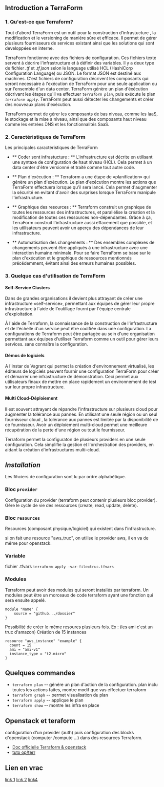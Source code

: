 ## Introduction a TerraForm 

### 1. Qu'est-ce que Terraform?

Tout d'abord TerraForm est un outil pour la construction d'infrastucture , la modification et le versioning de maniére sûre et efficace. Il permet de gérer plusieurs fournisseurs de services existant ainsi que les solutions qui sont developpées en interne.

TerraForm fonctionne avec des fichiers de configuration. Ces fichiers texte servent à décrire l'infrastructure et à définir des variables. Il y a deux type de fichier *.tf* et *.tf.json* selon le language utilisé HCL (HashiCorp Configuration Language) ou JSON. Le format JSON est destiné aux machines. C'est fichiers de configuration décrivent les composants qui seront necessaire à l'exécution de TerraForm pour une seule application ou sur l'ensemble d'un data center. TerraForm génère un plan d'éxécution décrivant les étapes qu'il va effectuer *`terraform plan`*, puis exécute le plan *`terraform apply`*. TerraForm peut aussi détecter les changements et créer des nouveaux plans d'exécution.

TerraForm permet de gérer les composants de bas niveau, comme les IaaS, le stockage et la mise a niveau, ainsi que des composants haut niveau comme les entrées DNS et les fonctionnalités SaaS.

### 2. Caractéristiques de TerraForm 

Les principales caractéristiques de TerraForm 

- ** Coder sont infrastucture : ** L'infrastructure est décrite en utilisant une syntaxe de configuration de haut niveau (HCL). Cela permet à un data center d'être versionné et traité comme tout autre code.

- ** Plan d'exécution : ** Terraform a une étape de «planification» qui génère un plan d'exécution. Le plan d'exécution montre les actions que TerraForm effectuera lorsque qu'il sera lancé. Cela permet d'augmenter la sécurité en evitant d'avoir des surprises lorsque TerraForm manipule l'infrastructure. 

- ** Graphique des resources : ** Terraform construit un graphique de toutes les ressources des infrastructures, et parallélise la création et la modification de toutes ces ressources non-dépendantes. Grâce à ça, TerraForm construit l'infrastructure aussi effacement que possible, et les utilisateurs peuvent avoir un aperçu des dépendances de leur infrastructure.

- ** Automatisation des changements : ** Des ensembles complexes de changements peuvent être appliqués à une infrastructure avec une interaction humaine minimale. Pour se faire TerraForm se base sur le plan d'exécution et le graphique de ressources mentionnés précédemment, évitant ainsi des erreurs humaines possibles.

### 3. Quelque cas d'utilisation de TerraForm 

#### Self-Service Clusters

Dans de grandes organisations il devient plus attrayant de créer une infrastructure «self-service», permettant aux équipes de gérer leur propre infrastructure à l'aide de l'outillage fourni par l'équipe centrale d'exploitation.

À l'aide de Terraform, la connaissance de la construction de l'infrastructure et de l'échelle d'un service peut être codifiée dans une configuration. La configurations de Terraform peut être partagée au sein d'une organisation permettant aux équipes d'utiliser Terraform comme un outil pour gérer leurs services. sans connaître la configuration.

#### Démos de logiciels

A l'instar de Vagrant qui permet la création d'environnement virtualisé, les éditeurs de logiciels peuvent fournir une configuration TerraForm pour créer et démarrer une infrastructure de démonstration. Ceci permet aux utilisateurs finaux de mettre en place rapidement un environnement de test sur leur propre infrastructure.

#### Multi Cloud-Déploiement

Il est souvent attrayant de répandre l'infrastructure sur plusieurs cloud pour augmenter la tolérance aux pannes. En utilisant une seule région ou un seul fournisseur cloud , la tolérance aux pannes est limitée par la disponibilité de ce fournisseur. Avoir un déploiement multi-cloud permet une meilleure récupération de la perte d'une région ou tout le fournisseur.

Terraform permet la configuraton de plusieurs providers en une seule configuration. Cela simplifie la gestion et l'orchestration des providers, en aidant la création d'infrastructures multi-cloud.

## *Installation*
Les fihciers de configuration sont lu par ordre alphabétique.

### Bloc **`provider`**
Configuration du provider (terraform peut contenir plusieurs bloc provider). Gère le cycle de vie des ressources (create, read, update, delete).

### Bloc **`resources`**
Resources (composant physique/logiciel) qui existent dans l'infrastructure. 

si on fait une resource "aws_truc", on utilise le provider aws, il en va de même pour openstack.

### Variable
fichier .tfvars
`terraform apply -var-file=truc.tfvars`

### Modules
Terraform peut avoir des modules qui seront installés par terraform. Un modules peut être un morceaux de code terraform ayant une fonction qui sera ensuite appelé.
```language
module "Name" {
	source = "github.../dossier"
}
```

Possibilité de créer le même resoures plusieurs fois. 
Ex : (les ami c'est un truc d'amazon)
Création de 15 instances
```
resource "aws_instance" "example" {
  count = 15
  ami = "ami-v1"
  instance_type = "t2.micro"
}
```
## Quelques commandes
- `terraform plan` -- génére un plan d'action de la configuration. plan inclu toutes les actions faites, montre modif que vas effectuer terraform
- `terraform graph` -- permet visualisation du plan 
- `terraform apply` -- applique le plan
- `terraform show` -- montre les infra en place


## Openstack et teraform
configuration d'un provider (auth) puis configuration des blocks d'openstack (computer /compute ...) dans des resources Terraform. 
- [Doc officielle Terraform & openstack](https://www.terraform.io/docs/providers/openstack/index.html)
- [tuto op/terr](http://www.matt-j.co.uk/2015/03/27/openstack-infrastructure-automation-with-terraform-part-2/)

## Lien en vrac
[link 1](https://www.terraform.io/docs/configuration/variables.html)
[link 2](https://www.terraform.io/docs/providers/)
[link4](https://blog.gruntwork.io/a-comprehensive-guide-to-terraform-b3d32832baca)